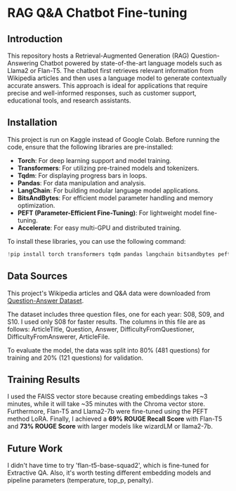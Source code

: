 # RAG Q&A Chatbot Fine-tuning
## **Introduction**
This repository hosts a Retrieval-Augmented Generation (RAG) Question-Answering Chatbot powered by state-of-the-art language models such as Llama2 or Flan-T5.
The chatbot first retrieves relevant information from Wikipedia articles and then uses a language model to generate contextually accurate answers. This approach is ideal for applications that require precise and well-informed responses, such as customer support, educational tools, and research assistants.

## **Installation**

This project is run on Kaggle instead of Google Colab. Before running the code, ensure that the following libraries are pre-installed:

- **Torch**: For deep learning support and model training.
- **Transformers**: For utilizing pre-trained models and tokenizers.
- **Tqdm**: For displaying progress bars in loops.
- **Pandas**: For data manipulation and analysis.
- **LangChain**: For building modular language model applications.
- **BitsAndBytes**: For efficient model parameter handling and memory optimization.
- **PEFT (Parameter-Efficient Fine-Tuning)**: For lightweight model fine-tuning.
- **Accelerate**: For easy multi-GPU and distributed training.

To install these libraries, you can use the following command:

```python
!pip install torch transformers tqdm pandas langchain bitsandbytes peft accelerate
```

## **Data Sources**
This project's Wikipedia articles and Q&A data were downloaded from [Question-Answer Dataset](https://www.kaggle.com/datasets/rtatman/questionanswer-dataset).

The dataset includes three question files, one for each year: S08, S09, and S10. I used only S08 for faster results.
The columns in this file are as follows: ArticleTitle, Question, Answer, DifficultyFromQuestioner, DifficultyFromAnswerer, ArticleFile.

To evaluate the model, the data was split into 80% (481 questions) for training and 20% (121 questions) for validation.

## **Training Results**
I used the FAISS vector store because creating embeddings takes ~3 minutes, while it will take ~35 minutes with the Chroma vector store. Furthermore, Flan-T5 and Llama2-7b were fine-tuned using the PEFT method LoRA. 
Finally, I achieved a **69% ROUGE Recall Score** with Flan-T5 and **73% ROUGE Score** with larger models like wizardLM or llama2-7b.

## **Future Work**
I didn't have time to try 'flan-t5-base-squad2', which is fine-tuned for Extractive QA. Also, it's worth testing different embedding models and pipeline parameters (temperature, top_p, penalty).
